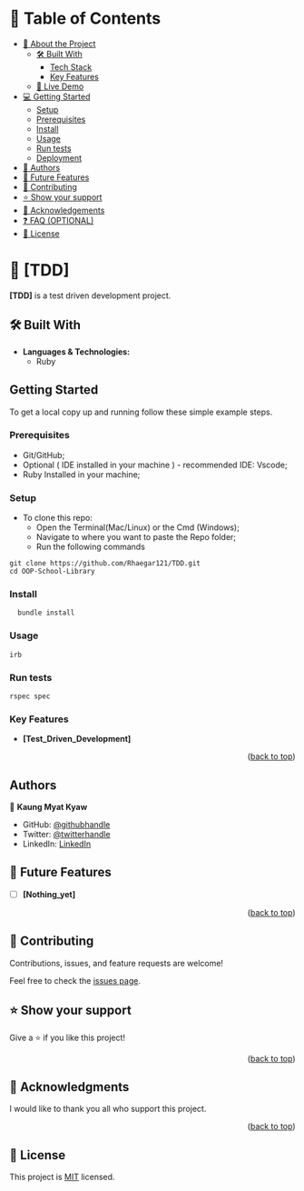 <!-- TABLE OF CONTENTS -->

# 📗 Table of Contents

- [📖 About the Project](#about-project)
  - [🛠 Built With](#built-with)
    - [Tech Stack](#tech-stack)
    - [Key Features](#key-features)
  - [🚀 Live Demo](#live-demo)
- [💻 Getting Started](#getting-started)
  - [Setup](#setup)
  - [Prerequisites](#prerequisites)
  - [Install](#install)
  - [Usage](#usage)
  - [Run tests](#run-tests)
  - [Deployment](#deployment)
- [👥 Authors](#authors)
- [🔭 Future Features](#future-features)
- [🤝 Contributing](#contributing)
- [⭐️ Show your support](#support)
- [🙏 Acknowledgements](#acknowledgements)
- [❓ FAQ (OPTIONAL)](#faq)
- [📝 License](#license)

<!-- PROJECT DESCRIPTION -->

# 📖 [TDD] <a name="about-project"></a>

**[TDD]** is a test driven development project.

## 🛠 Built With <a name="built-with"></a>

- **Languages & Technologies:**
  - Ruby

## Getting Started

To get a local copy up and running follow these simple example steps.

### Prerequisites

- Git/GitHub;
- Optional ( IDE installed in your machine ) - recommended IDE: Vscode;
- Ruby Installed in your machine;

### Setup

- To clone this repo:
  - Open the Terminal(Mac/Linux) or the Cmd (Windows);
  - Navigate to where you want to paste the Repo folder;
  - Run the following commands
```
git clone https://github.com/Rhaegar121/TDD.git
cd OOP-School-Library
```


### Install
```
  bundle install
```  

### Usage
```
irb
```
### Run tests
```
rspec spec
```

### Key Features <a name="key-features"></a>

- **[Test_Driven_Development]**

<p align="right">(<a href="#readme-top">back to top</a>)</p>

## Authors

👤 **Kaung Myat Kyaw**

- GitHub: [@githubhandle](https://github.com/Rhaegar121)
- Twitter: [@twitterhandle](https://twitter.com/20Rhaegar)
- LinkedIn: [LinkedIn](https://www.linkedin.com/in/kaung-myat-kyaw-391720227)

## 🔭 Future Features <a name="future-features"></a>

- [ ] **[Nothing_yet]**

<p align="right">(<a href="#readme-top">back to top</a>)</p>

## 🤝 Contributing <a name="contributing"></a>

Contributions, issues, and feature requests are welcome!

Feel free to check the [issues page](../../issues/).

## ⭐️ Show your support <a name="support"></a>

Give a ⭐️ if you like this project!

<p align="right">(<a href="#readme-top">back to top</a>)</p>

<!-- ACKNOWLEDGEMENTS -->

## 🙏 Acknowledgments <a name="acknowledgements"></a>

I would like to thank you all who support this project.

<p align="right">(<a href="#readme-top">back to top</a>)</p>

## 📝 License

This project is [MIT](./LICENSE) licensed.

